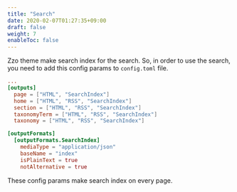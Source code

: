 ```yaml
---
title: "Search"
date: 2020-02-07T01:27:35+09:00
draft: false
weight: 7
enableToc: false
---
```


Zzo theme make search index for the search. So, in order to use the search, you need to add this config params to `config.toml` file.

```toml
...
[outputs]
  page = ["HTML", "SearchIndex"]
  home = ["HTML", "RSS", "SearchIndex"]
  section = ["HTML", "RSS", "SearchIndex"]
  taxonomyTerm = ["HTML", "RSS", "SearchIndex"]
  taxonomy = ["HTML", "RSS", "SearchIndex"]

[outputFormats]
  [outputFormats.SearchIndex]
    mediaType = "application/json"
    baseName = "index"
    isPlainText = true
    notAlternative = true
```

These config params make search index on every page.